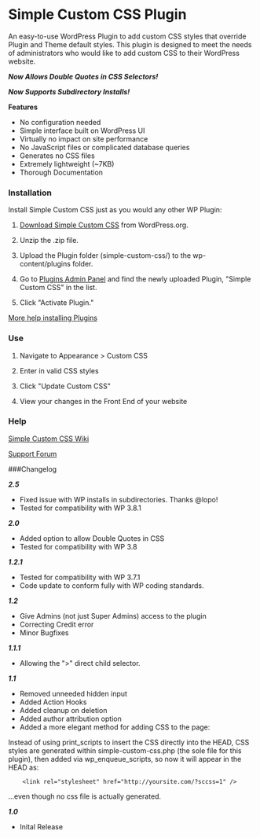 Simple Custom CSS Plugin
=================

An easy-to-use WordPress Plugin to add custom CSS styles that override Plugin and Theme default styles.  This plugin is designed to meet the needs of administrators who would like to add custom CSS to their WordPress website.


***Now Allows Double Quotes in CSS Selectors!***

***Now Supports Subdirectory Installs!***

**Features**

- No configuration needed
- Simple interface built on WordPress UI
- Virtually no impact on site performance
- No JavaScript files or complicated database queries
- Generates no CSS files
- Extremely lightweight (~7KB)
- Thorough Documentation

### Installation

Install Simple Custom CSS just as you would any other WP Plugin:

1.  [Download Simple Custom CSS](http://wordpress.org/plugins/simple-custom-css/ "Download Simple Custom CSS") from WordPress.org.

2.  Unzip the .zip file.

3.  Upload the Plugin folder (simple-custom-css/) to the wp-content/plugins folder.

4. Go to [Plugins Admin Panel](http://codex.wordpress.org/Administration_Panels#Plugins "Plugins Admin Panel") and find the newly uploaded Plugin, "Simple Custom CSS" in the list.

5. Click "Activate Plugin."

[More help installing Plugins](http://codex.wordpress.org/Managing_Plugins#Installing_Plugins "WordPress Codex: Installing Plugins")

### Use

1.  Navigate to Appearance > Custom CSS

2.  Enter in valid CSS styles

3.  Click "Update Custom CSS"

4.  View your changes in the Front End of your website

### Help

[Simple Custom CSS Wiki](https://github.com/johnregan3/simple-custom-css/wiki "Simple Custom CSS Wiki")

[Support Forum](http://wordpress.org/support/plugin/simple-custom-css "Support Forum")

###Changelog

***2.5***
* Fixed issue with WP installs in subdirectories.  Thanks @lopo!
* Tested for compatibility with WP 3.8.1

***2.0***
* Added option to allow Double Quotes in CSS
* Tested for compatibility with WP 3.8

***1.2.1***
* Tested for compatibility with WP 3.7.1
* Code update to conform fully with WP coding standards.

***1.2***
* Give Admins (not just Super Admins) access to the plugin
* Correcting Credit error
* Minor Bugfixes

***1.1.1***
* Allowing the ">" direct child selector.

***1.1***
* Removed unneeded hidden input
* Added Action Hooks
* Added cleanup on deletion
* Added author attribution option
* Added a more elegant method for adding CSS to the page:

Instead of using print_scripts to insert the CSS directly into the HEAD, CSS styles are generated within simple-custom-css.php (the sole file for this plugin), then added via wp_enqueue_scripts, so now it will appear in the HEAD as:

		<link rel="stylesheet" href="http://yoursite.com/?sccss=1" />

...even though no css file is actually generated.

***1.0***
* Inital Release
